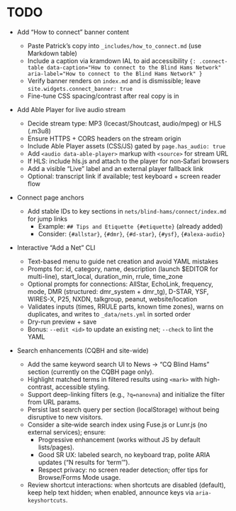 # TODO

- Add “How to connect” banner content
  - Paste Patrick’s copy into `_includes/how_to_connect.md` (use Markdown table)
  - Include a caption via kramdown IAL to aid accessibility
    `{: .connect-table data-caption="How to connect to the Blind Hams Network" aria-label="How to connect to the Blind Hams Network" }`
  - Verify banner renders on `index.md` and is dismissible; leave `site.widgets.connect_banner: true`
  - Fine-tune CSS spacing/contrast after real copy is in

- Add Able Player for live audio stream
  - Decide stream type: MP3 (Icecast/Shoutcast, audio/mpeg) or HLS (.m3u8)
  - Ensure HTTPS + CORS headers on the stream origin
  - Include Able Player assets (CSS/JS) gated by `page.has_audio: true`
  - Add `<audio data-able-player>` markup with `<source>` for stream URL
  - If HLS: include hls.js and attach to the player for non‑Safari browsers
  - Add a visible “Live” label and an external player fallback link
  - Optional: transcript link if available; test keyboard + screen reader flow

- Connect page anchors
  - Add stable IDs to key sections in `nets/blind-hams/connect/index.md` for jump links
    - Example: `## Tips and Etiquette {#etiquette}` (already added)
    - Consider: `{#allstar}`, `{#dmr}`, `{#d-star}`, `{#ysf}`, `{#alexa-audio}`

- Interactive “Add a Net” CLI
  - Text-based menu to guide net creation and avoid YAML mistakes
  - Prompts for: id, category, name, description (launch $EDITOR for multi-line), start_local, duration_min, rrule, time_zone
  - Optional prompts for connections: AllStar, EchoLink, frequency, mode, DMR (structured: dmr_system + dmr_tg), D-STAR, YSF, WIRES-X, P25, NXDN, talkgroup, peanut, website/location
  - Validates inputs (times, RRULE parts, known time zones), warns on duplicates, and writes to `_data/nets.yml` in sorted order
  - Dry-run preview + save
  - Bonus: `--edit <id>` to update an existing net; `--check` to lint the YAML

- Search enhancements (CQBH and site-wide)
  - Add the same keyword search UI to News → “CQ Blind Hams” section (currently on the CQBH page only).
  - Highlight matched terms in filtered results using `<mark>` with high-contrast, accessible styling.
  - Support deep-linking filters (e.g., `?q=nanovna`) and initialize the filter from URL params.
  - Persist last search query per section (localStorage) without being disruptive to new visitors.
  - Consider a site‑wide search index using Fuse.js or Lunr.js (no external services); ensure:
    - Progressive enhancement (works without JS by default lists/pages).
    - Good SR UX: labeled search, no keyboard trap, polite ARIA updates (“N results for ‘term’”).
    - Respect privacy: no screen reader detection; offer tips for Browse/Forms Mode usage.
  - Review shortcut interactions: when shortcuts are disabled (default), keep help text hidden; when enabled, announce keys via `aria-keyshortcuts`.
